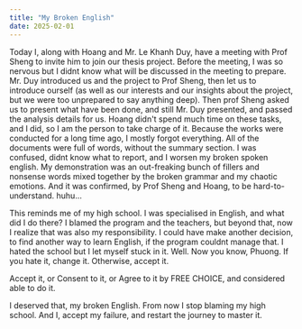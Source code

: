 ```yaml
---
title: "My Broken English"
date: 2025-02-01
---
```


Today I, along with Hoang and Mr. Le Khanh Duy, have a meeting with Prof Sheng to invite him to join our thesis project. Before the meeting, I was so nervous but I didnt know what will be discussed in the meeting to prepare. 
Mr. Duy introduced us and the project to Prof Sheng, then let us to introduce ourself (as well as our interests and our insights about the project, but we were too unprepared to say anything deep). 
Then prof Sheng asked us to present what have been done, and still Mr. Duy presented, and passed the analysis details for us. Hoang didn't spend much time on these tasks, and I did, so I am the person to take charge of it.
Because the works were conducted for a long time ago, I mostly forgot everything. All of the documents were full of words, without the summary section. I was confused, didnt know what to report, and I worsen my broken spoken english. 
My demonstration was an out-freaking bunch of fillers and nonsense words mixed together by the broken grammar and my chaotic emotions. And it was confirmed, by Prof Sheng and Hoang, to be hard-to-understand. huhu...

This reminds me of my high school. I was specialised in English, and what did I do there? I blamed the program and the teachers, but beyond that, now I realize that was also my responsibility. I could have make another decision, to find another way to learn English, if the program couldnt manage that. I hated the school but I let myself stuck in it.
Well. Now you know, Phuong. If you hate it, change it. Otherwise, accept it.

Accept it, or Consent to it, or Agree to it by FREE CHOICE, and considered able to do it.

I deserved that, my broken English. From now I stop blaming my high school. And I, accept my failure, and restart the journey to master it.
